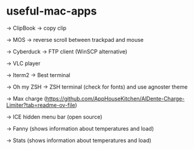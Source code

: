 # useful-mac-apps

-> ClipBook -> copy clip

-> MOS -> reverse scroll between trackpad and mouse

-> Cyberduck -> FTP client (WinSCP alternative)

-> VLC player

-> Iterm2 -> Best terminal

-> Oh my ZSH -> ZSH terminal (check for fonts) and use agnoster theme

-> Max charge (https://github.com/AppHouseKitchen/AlDente-Charge-Limiter?tab=readme-ov-file)

-> ICE hidden menu bar (open source)

-> Fanny (shows information about temperatures and load)

-> Stats (shows information about temperatures and load)

